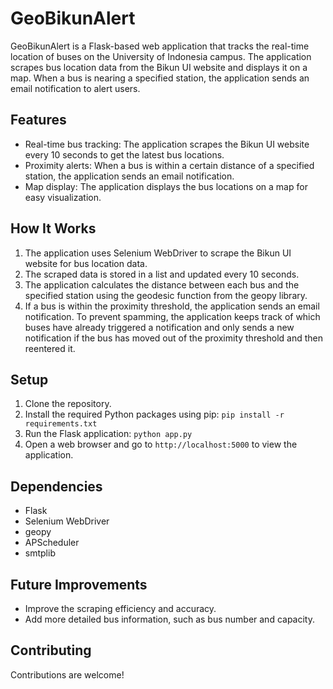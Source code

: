 # GeoBikunAlert

GeoBikunAlert is a Flask-based web application that tracks the real-time location of buses on the University of Indonesia campus. The application scrapes bus location data from the Bikun UI website and displays it on a map. When a bus is nearing a specified station, the application sends an email notification to alert users.

## Features

- Real-time bus tracking: The application scrapes the Bikun UI website every 10 seconds to get the latest bus locations.
- Proximity alerts: When a bus is within a certain distance of a specified station, the application sends an email notification.
- Map display: The application displays the bus locations on a map for easy visualization.

## How It Works

1. The application uses Selenium WebDriver to scrape the Bikun UI website for bus location data.
2. The scraped data is stored in a list and updated every 10 seconds.
3. The application calculates the distance between each bus and the specified station using the geodesic function from the geopy library.
4. If a bus is within the proximity threshold, the application sends an email notification. To prevent spamming, the application keeps track of which buses have already triggered a notification and only sends a new notification if the bus has moved out of the proximity threshold and then reentered it.

## Setup

1. Clone the repository.
2. Install the required Python packages using pip: `pip install -r requirements.txt`
3. Run the Flask application: `python app.py`
4. Open a web browser and go to `http://localhost:5000` to view the application.

## Dependencies

- Flask
- Selenium WebDriver
- geopy
- APScheduler
- smtplib

## Future Improvements

- Improve the scraping efficiency and accuracy.
- Add more detailed bus information, such as bus number and capacity.

## Contributing

Contributions are welcome!
